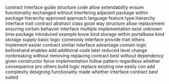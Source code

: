 contract interface guide structure code allow extendability ensure functionality exchanged without interfering adjacent package within package hierarchy approved approach language feature type hierarchy interface trait contract abstract class good way structure allow replacement ensuring certain behavior interface multiple implementation exist unknown time package introduced example know kind storage within portalbase kind storage supply basic logic commonly interface provide trait others implement easier contract similar interface advantage contain logic beforehand enables add additional code later reduced level change nonbreaking without removing replacing contract best without dependency given constructor force implementation follow pattern regardless whether consequence pro others build logic replace existing one easily con add complexity designing functionality made whether interface contract best suited